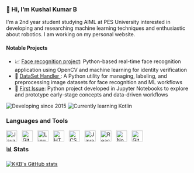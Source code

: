 <!--![My GitHub stats](https://github-readme-stats.vercel.app/api?username=sd0e&show_icons=true&theme=radical)
[![Top Langs](https://github-readme-stats.vercel.app/api/top-langs/?username=sd0e&layout=compact&theme=radical)](https://github.com/anuraghazra/github-readme-stats)-->


### 👋 Hi, I’m Kushal Kumar B
I'm a 2nd year student studying AIML at PES University interested in developing and researching machine learning techniques and enthusiastic about robotics. I am working on my personal website.

#### **Notable Projects**
* 📈 [Face recognition project](https://github.com/kushalkkb/AIML): Python-based real-time face recognition application using OpenCV and machine learning for identity verification 
* 📒 [DataSet Handler ](https://github.com/kushalkkb/DatasetHandler): A Python utility for managing, labeling, and preprocessing image datasets for face recognition and ML workflows
* 🎯 [First Issue](http://github.com/kushalkkb/CIE_executions): Python project developed in Jupyter Notebooks to explore and prototype early-stage concepts and data-driven workflows

![Developing since 2015](https://img.shields.io/badge/developing%20since-2024-orange)
![Currently learning Kotlin](https://img.shields.io/badge/currently%20learning-python-blue)

### Languages and Tools 
<img align="left" alt="Java" width="30px" style="padding-right:10px;" src="https://cdn.jsdelivr.net/gh/devicons/devicon/icons/python/python-original.svg"/>
<img align="left" alt="Git" width="30px" style="padding-right:10px;" src="https://cdn.jsdelivr.net/gh/devicons/devicon/icons/git/git-original.svg" />
<img align="left" alt="Linux" width="30px" style="padding-right:10px;" src="https://cdn.jsdelivr.net/gh/devicons/devicon/icons/linux/linux-original.svg" />
<img align="left" alt="HTML" width="30px" style="padding-right:10px;" src="https://cdn.jsdelivr.net/gh/devicons/devicon/icons/html5/html5-plain.svg" />
<img align="left" alt="CSS" width="30px" style="padding-right:10px;" src="https://cdn.jsdelivr.net/gh/devicons/devicon/icons/css3/css3-plain.svg" />
<img align="left" alt="JavaScript" width="30px" style="padding-right:10px;" src="https://cdn.jsdelivr.net/gh/devicons/devicon/icons/javascript/javascript-plain.svg" />
<img align="left" alt="React" width="30px" style="padding-right:10px;" src="https://cdn.jsdelivr.net/gh/devicons/devicon/icons/react/react-original.svg" />
<img align="left" alt="NodeJS" width="30px" style="padding-right:10px;" src="https://cdn.jsdelivr.net/gh/devicons/devicon/icons/nodejs/nodejs-original.svg" />
<img align="left" alt="GitHub" width="30px" style="padding-right:10px;" src="https://cdn.jsdelivr.net/gh/devicons/devicon/icons/github/github-original.svg" />
<br />

### 📊 Stats

[![KKB's GitHub stats](https://github-readme-stats.vercel.app/api?username=kushalkkb)](https://github.com/kushalkkb/github-readme-stats)


